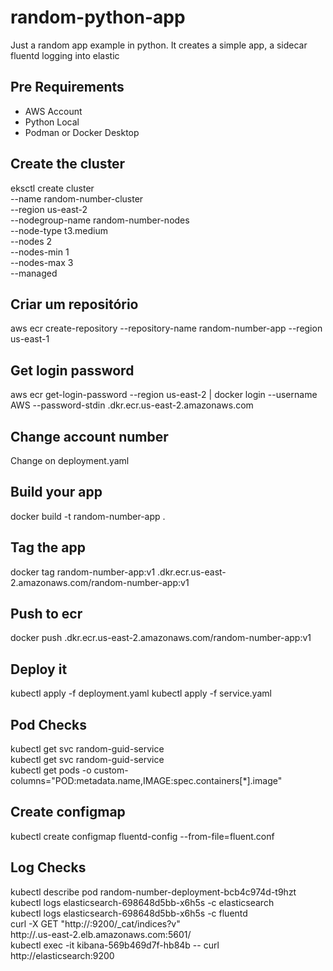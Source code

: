 # random-python-app
Just a random app example in python. It creates a simple app, a sidecar fluentd logging into elastic

## Pre Requirements
- AWS Account
- Python Local
- Podman or Docker Desktop

## Create the cluster
eksctl create cluster \
  --name random-number-cluster \
  --region us-east-2 \
  --nodegroup-name random-number-nodes \
  --node-type t3.medium \
  --nodes 2 \
  --nodes-min 1 \
  --nodes-max 3 \
  --managed

## Criar um repositório
aws ecr create-repository --repository-name random-number-app --region us-east-1

## Get login password 
aws ecr get-login-password --region us-east-2 | docker login --username AWS --password-stdin <account>.dkr.ecr.us-east-2.amazonaws.com

## Change account number
Change <account> on deployment.yaml

## Build your app
docker build -t random-number-app .

## Tag the app
docker tag random-number-app:v1 <account>.dkr.ecr.us-east-2.amazonaws.com/random-number-app:v1

## Push to ecr
docker push <account>.dkr.ecr.us-east-2.amazonaws.com/random-number-app:v1

## Deploy it
kubectl apply -f deployment.yaml
kubectl apply -f service.yaml

## Pod Checks
kubectl get svc random-guid-service \
kubectl get svc random-guid-service \
kubectl get pods -o custom-columns="POD:metadata.name,IMAGE:spec.containers[*].image"

## Create configmap
kubectl create configmap fluentd-config --from-file=fluent.conf

## Log Checks 
kubectl describe pod random-number-deployment-bcb4c974d-t9hzt \
kubectl logs elasticsearch-698648d5bb-x6h5s -c elasticsearch \
kubectl logs elasticsearch-698648d5bb-x6h5s -c fluentd \
curl -X GET "http://<elastic-ip>:9200/_cat/indices?v" \
http://<load-balance-ip>.us-east-2.elb.amazonaws.com:5601/ \
kubectl exec -it kibana-569b469d7f-hb84b -- curl http://elasticsearch:9200
